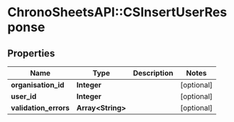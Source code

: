 # ChronoSheetsAPI::CSInsertUserResponse

## Properties
Name | Type | Description | Notes
------------ | ------------- | ------------- | -------------
**organisation_id** | **Integer** |  | [optional] 
**user_id** | **Integer** |  | [optional] 
**validation_errors** | **Array&lt;String&gt;** |  | [optional] 


